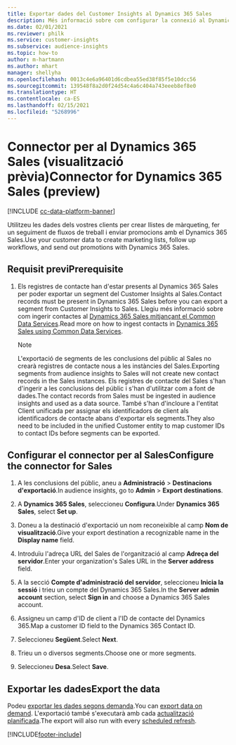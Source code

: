 ```yaml
---
title: Exportar dades del Customer Insights al Dynamics 365 Sales
description: Més informació sobre com configurar la connexió al Dynamics 365 Sales.
ms.date: 02/01/2021
ms.reviewer: philk
ms.service: customer-insights
ms.subservice: audience-insights
ms.topic: how-to
author: m-hartmann
ms.author: mhart
manager: shellyha
ms.openlocfilehash: 0013c4e6a96401d6cdbea55ed38f85f5e10dcc56
ms.sourcegitcommit: 139548f8a2d0f24d54c4a6c404a743eeeb8ef8e0
ms.translationtype: HT
ms.contentlocale: ca-ES
ms.lasthandoff: 02/15/2021
ms.locfileid: "5268996"
---
```

# <a name="connector-for-dynamics-365-sales-preview"></a><span data-ttu-id="b35f8-103">Connector per al Dynamics 365 Sales (visualització prèvia)</span><span class="sxs-lookup"><span data-stu-id="b35f8-103">Connector for Dynamics 365 Sales (preview)</span></span>

[!INCLUDE [cc-data-platform-banner](../includes/cc-data-platform-banner.md)]

<span data-ttu-id="b35f8-104">Utilitzeu les dades dels vostres clients per crear llistes de màrqueting, fer un seguiment de fluxos de treball i enviar promocions amb el Dynamics 365 Sales.</span><span class="sxs-lookup"><span data-stu-id="b35f8-104">Use your customer data to create marketing lists, follow up workflows, and send out promotions with Dynamics 365 Sales.</span></span>

## <a name="prerequisite"></a><span data-ttu-id="b35f8-105">Requisit previ</span><span class="sxs-lookup"><span data-stu-id="b35f8-105">Prerequisite</span></span>

1. <span data-ttu-id="b35f8-106">Els registres de contacte han d'estar presents al Dynamics 365 Sales per poder exportar un segment del Customer Insights al Sales.</span><span class="sxs-lookup"><span data-stu-id="b35f8-106">Contact records must be present in Dynamics 365 Sales before you can export a segment from Customer Insights to Sales.</span></span> <span data-ttu-id="b35f8-107">Llegiu més informació sobre com ingerir contactes al [Dynamics 365 Sales mitjançant el Common Data Services](connect-power-query.md).</span><span class="sxs-lookup"><span data-stu-id="b35f8-107">Read more on how to ingest contacts in [Dynamics 365 Sales using Common Data Services](connect-power-query.md).</span></span>

   > [!NOTE]
   > <span data-ttu-id="b35f8-108">L'exportació de segments de les conclusions del públic al Sales no crearà registres de contacte nous a les instàncies del Sales.</span><span class="sxs-lookup"><span data-stu-id="b35f8-108">Exporting segments from audience insights to Sales will not create new contact records in the Sales instances.</span></span> <span data-ttu-id="b35f8-109">Els registres de contacte del Sales s'han d'ingerir a les conclusions del públic i s'han d'utilitzar com a font de dades.</span><span class="sxs-lookup"><span data-stu-id="b35f8-109">The contact records from Sales must be ingested in audience insights and used as a data source.</span></span> <span data-ttu-id="b35f8-110">També s'han d'incloure a l'entitat Client unificada per assignar els identificadors de client als identificadors de contacte abans d'exportar els segments.</span><span class="sxs-lookup"><span data-stu-id="b35f8-110">They also need to be included in the unified Customer entity to map customer IDs to contact IDs before segments can be exported.</span></span>

## <a name="configure-the-connector-for-sales"></a><span data-ttu-id="b35f8-111">Configurar el connector per al Sales</span><span class="sxs-lookup"><span data-stu-id="b35f8-111">Configure the connector for Sales</span></span>

1. <span data-ttu-id="b35f8-112">A les conclusions del públic, aneu a **Administració** > **Destinacions d'exportació**.</span><span class="sxs-lookup"><span data-stu-id="b35f8-112">In audience insights, go to **Admin** > **Export destinations**.</span></span>

1. <span data-ttu-id="b35f8-113">A **Dynamics 365 Sales**, seleccioneu **Configura**.</span><span class="sxs-lookup"><span data-stu-id="b35f8-113">Under **Dynamics 365 Sales**, select **Set up**.</span></span>

1. <span data-ttu-id="b35f8-114">Doneu a la destinació d'exportació un nom reconeixible al camp **Nom de visualització**.</span><span class="sxs-lookup"><span data-stu-id="b35f8-114">Give your export destination a recognizable name in the **Display name** field.</span></span>

1. <span data-ttu-id="b35f8-115">Introduïu l'adreça URL del Sales de l'organització al camp **Adreça del servidor**.</span><span class="sxs-lookup"><span data-stu-id="b35f8-115">Enter your organization's Sales URL in the **Server address** field.</span></span>

1. <span data-ttu-id="b35f8-116">A la secció **Compte d'administració del servidor**, seleccioneu **Inicia la sessió** i trieu un compte del Dynamics 365 Sales.</span><span class="sxs-lookup"><span data-stu-id="b35f8-116">In the **Server admin account** section, select **Sign in** and choose a Dynamics 365 Sales account.</span></span>

1. <span data-ttu-id="b35f8-117">Assigneu un camp d'ID de client a l'ID de contacte del Dynamics 365.</span><span class="sxs-lookup"><span data-stu-id="b35f8-117">Map a customer ID field to the Dynamics 365 Contact ID.</span></span>

1. <span data-ttu-id="b35f8-118">Seleccioneu **Següent**.</span><span class="sxs-lookup"><span data-stu-id="b35f8-118">Select **Next**.</span></span>

1. <span data-ttu-id="b35f8-119">Trieu un o diversos segments.</span><span class="sxs-lookup"><span data-stu-id="b35f8-119">Choose one or more segments.</span></span>

1. <span data-ttu-id="b35f8-120">Seleccioneu **Desa**.</span><span class="sxs-lookup"><span data-stu-id="b35f8-120">Select **Save**.</span></span>

## <a name="export-the-data"></a><span data-ttu-id="b35f8-121">Exportar les dades</span><span class="sxs-lookup"><span data-stu-id="b35f8-121">Export the data</span></span>

<span data-ttu-id="b35f8-122">Podeu [exportar les dades segons demanda](export-destinations.md).</span><span class="sxs-lookup"><span data-stu-id="b35f8-122">You can [export data on demand](export-destinations.md).</span></span> <span data-ttu-id="b35f8-123">L'exportació també s'executarà amb cada [actualització planificada](system.md#schedule-tab).</span><span class="sxs-lookup"><span data-stu-id="b35f8-123">The export will also run with every [scheduled refresh](system.md#schedule-tab).</span></span>


[!INCLUDE[footer-include](../includes/footer-banner.md)]